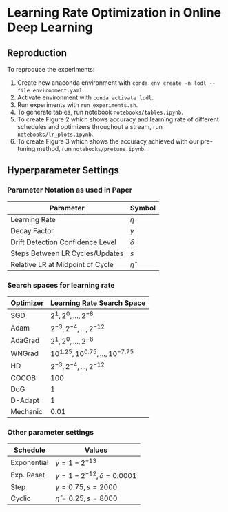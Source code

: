 # Learning Rate Optimization in Online Deep Learning 

## Reproduction

To reproduce the experiments: 

1. Create new anaconda environment with `conda env create -n lodl --file environment.yaml`.
2. Activate environment with `conda activate lodl`.
3. Run experiments with `run_experiments.sh`.
4. To generate tables, run notebook `notebooks/tables.ipynb`.
5. To create Figure 2 which shows accuracy and learning rate of different schedules and optimizers throughout a stream, run `notebooks/lr_plots.ipynb`.
6. To create Figure 3 which shows the accuracy achieved with our pre-tuning method, run `notebooks/pretune.ipynb`.

## Hyperparameter Settings


### Parameter Notation as used in Paper
| Parameter                        | Symbol       |
| -------------------------------- | ------------ |
| Learning Rate                    | $\eta$       |
| Decay Factor                     | $\gamma$     |
| Drift Detection Confidence Level | $\delta$     |
| Steps Between LR Cycles/Updates  | $s$          |
| Relative LR at Midpoint of Cycle | $\hat{\eta}$ |

### Search spaces for learning rate
| Optimizer | Learning Rate Search Space                |
| --------- | ----------------------------------------- |
| SGD       | ${2^1, 2^0, ..., 2^{-8}}$                 |
| Adam      | ${2^{-3}, 2^{-4}, ..., 2^{-12}}$          |
| AdaGrad   | ${2^1, 2^0, ..., 2^{-8}}$                 |
| WNGrad    | ${10^{1.25}, 10^{0.75}, ..., 10^{-7.75}}$ |
| HD        | ${2^{-3}, 2^{-4}, ..., 2^{-12}}$          |
| COCOB     | $100$                                     |
| DoG       | $1$                                       |
| D-Adapt   | $1$                                       |
| Mechanic  | $0.01$                                    |

### Other parameter settings
| Schedule    | Values                                  |
| ----------- | --------------------------------------- |
| Exponential | $\gamma = 1 - 2^{-13}$                  |
| Exp. Reset  | $\gamma = 1 - 2^{-12}, \delta = 0.0001$ |
| Step        | $\gamma = 0.75, s = 2000$               |
| Cyclic      | $\hat{\eta} = 0.25, s = 8000$           |